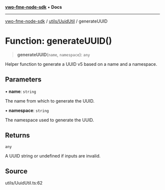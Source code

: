 [**vwo-fme-node-sdk**](../../../README.md) • **Docs**

---

[vwo-fme-node-sdk](../../../modules.md) / [utils/UuidUtil](../README.md) / generateUUID

# Function: generateUUID()

> **generateUUID**(`name`, `namespace`): `any`

Helper function to generate a UUID v5 based on a name and a namespace.

## Parameters

• **name**: `string`

The name from which to generate the UUID.

• **namespace**: `string`

The namespace used to generate the UUID.

## Returns

`any`

A UUID string or undefined if inputs are invalid.

## Source

utils/UuidUtil.ts:62
